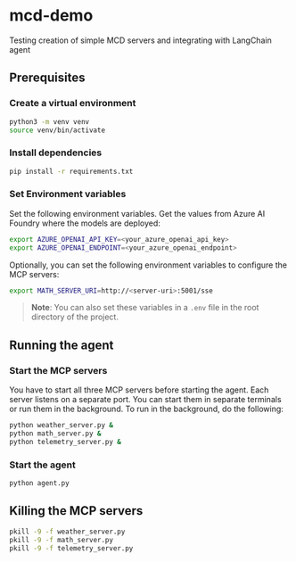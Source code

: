 # mcd-demo
Testing creation of simple MCD servers and integrating with LangChain agent

## Prerequisites

### Create a virtual environment

```bash
python3 -m venv venv
source venv/bin/activate
```

### Install dependencies

```bash
pip install -r requirements.txt
```

### Set Environment variables

Set the following environment variables. Get the values from Azure AI Foundry where the models are deployed:

```bash
export AZURE_OPENAI_API_KEY=<your_azure_openai_api_key>
export AZURE_OPENAI_ENDPOINT=<your_azure_openai_endpoint>
```

Optionally, you can set the following environment variables to configure the MCP servers:

```bash
export MATH_SERVER_URI=http://<server-uri>:5001/sse
```

> **Note**: You can also set these variables in a `.env` file in the root directory of the project.

## Running the agent

### Start the MCP servers
You have to start all three MCP servers before starting the agent. Each server listens on a separate port. You can start them in separate terminals or run them in the background. To run in the background, do the following:

```bash
python weather_server.py &
python math_server.py &
python telemetry_server.py &
```

### Start the agent
```bash
python agent.py
```

## Killing the MCP servers

```bash
pkill -9 -f weather_server.py
pkill -9 -f math_server.py
pkill -9 -f telemetry_server.py
```
